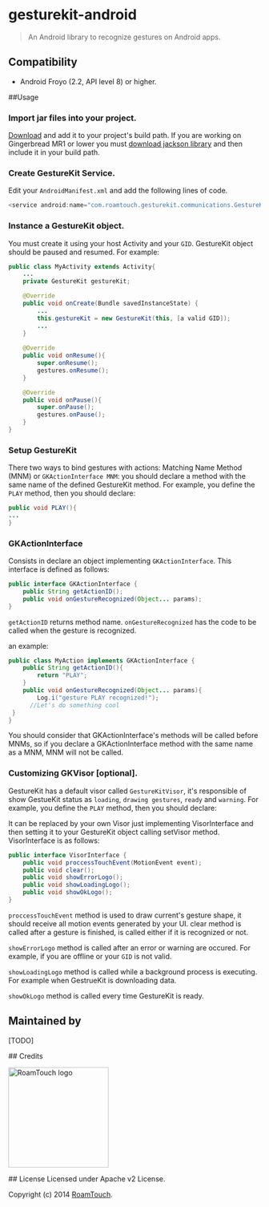 # gesturekit-android

> An Android library to recognize gestures on Android apps.

## Compatibility
- Android Froyo (2.2, API level 8) or higher.

##Usage
### Import jar files into your project.
[Download](http://learn.gesturekit.com/download/download_file/GestureKit-android-1.0.2.jar) and add it to your project's build path.
If you are working on Gingerbread MR1 or lower you must [download jackson library](http://jackson.codehaus.org/) and then include it in your build path.


### Create GestureKit Service.
Edit your `AndroidManifest.xml` and add the following lines of code.
```java
<service android:name="com.roamtouch.gesturekit.communications.GestureKitService"></service>
```

### Instance a GestureKit object.
You must create it using your host Activity and your `GID`. GestureKit object should be paused and resumed. For example:
```java
public class MyActivity extends Activity{
    ...
    private GestureKit gestureKit;

    @Override
    public void onCreate(Bundle savedInstanceState) {
        ...
        this.gestureKit = new GestureKit(this, [a valid GID]);
        ...
    }
    
    @Override
    public void onResume(){
        super.onResume();
        gestures.onResume();
    }

    @Override
    public void onPause(){
        super.onPause();
        gestures.onPause();
    }
}
```

###  Setup GestureKit
There two ways to bind gestures with actions: Matching Name Method (MNM) or `GKActionInterface MNM`: you should declare a method with the same name of the defined GestureKit method. For example, you define the `PLAY` method, then you should declare:

```java
public void PLAY(){
...
}
```

### GKActionInterface
Consists in declare an object implementing `GKActionInterface`. This interface is defined as follows:
```java
public interface GKActionInterface {
    public String getActionID();
    public void onGestureRecognized(Object... params);
}
```
`getActionID` returns method name. 
`onGestureRecognized` has the code to be called when the gesture is recognized.

an example:

```java
public class MyAction implements GKActionInterface {
    public String getActionID(){
        return "PLAY";
    }
    public void onGestureRecognized(Object... params){
        Log.i("gesture PLAY recognized!");
      //Let's do something cool
 }
}
```
You should consider that GKActionInterface's methods will be called before MNMs, so if you declare a GKActionInterface method with the same name as a MNM, MNM will not be called.

### Customizing GKVisor [optional].
GestureKit has a default visor called `GestureKitVisor`, it's responsible of show GestueKit status as `loading`, `drawing gestures`, `ready` and `warning`. For example, you define the `PLAY` method, then you should declare:

It can be replaced by your own Visor just implementing VisorInterface and then setting it to your GestureKit object calling setVisor method. VisorInterface is as follows:

```java
public interface VisorInterface {
    public void proccessTouchEvent(MotionEvent event);
    public void clear();
    public void showErrorLogo();
    public void showLoadingLogo();
    public void showOkLogo();
}
```

`proccessTouchEvent` method is used to draw current's gesture shape, it should receive all motion events generated by your UI. clear method is called after a gesture is finished, is called either if it is recognized or not.

`showErrorLogo` method is called after an error or warning are occured. For example, if you are offline or your `GID` is not valid.

`showLoadingLogo` method is called while a background process is executing. For example when GestrueKit is downloading data.

`showOkLogo` method is called every time GestureKit is ready.

## Maintained by
[TODO]

## Credits

<img src="http://www.gesturekit.com/assets/img/roamtouch.png" width="200" alt="RoamTouch logo">

## License
Licensed under Apache v2 License.

Copyright (c) 2014 [RoamTouch](http://github.com/RoamTouch).
